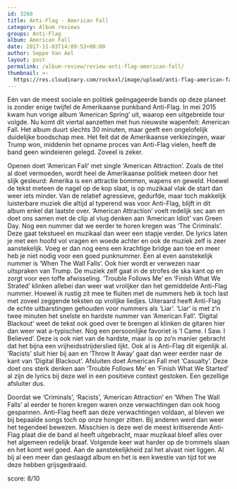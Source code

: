 ```yaml
---
id: 3260
title: Anti-Flag - American Fall
category: Album reviews
groups: Anti-Flag
album: American Fall
date: 2017-11-03T14:09:53+00:00
author: Seppe Van Ael
layout: post
permalink: /album-review/review-anti-flag-american-fall/
thumbnail: >-
  https://res.cloudinary.com/rockxxl/image/upload/anti-flag-american-fall.png
---
```

Eén van de meest sociale en politiek geëngageerde bands op deze planeet is zonder enige twijfel de Amerikaanse punkband Anti-Flag. In mei 2015 kwam hun vorige album ‘American Spring’ uit, waarop een uitgebreide tour volgde. Nu komt dit viertal aanzetten met hun nieuwste wapenfeit: American Fall. Het album duurt slechts 30 minuten, maar geeft een ongelofelijk duidelijke boodschap mee. Het feit dat de Amerikaanse verkiezingen, waar Trump won, middenin het opname proces van Anti-Flag vielen, heeft de band geen windeieren gelegd. Zoveel is zeker.

Openen doet ‘American Fall’ met single ‘American Attraction’. Zoals de titel al doet vermoeden, wordt heel de Amerikaanse politiek meteen door het slijk gesleurd: Amerika is een attractie bommen, wapens en geweld. Hoewel de tekst meteen de nagel op de kop slaat, is op muzikaal vlak de start dan weer iets minder. Van de relatief agressieve, gedurfde, maar toch makkelijk luisterbare muziek die altijd al typerend was voor Anti-Flag, blijft in dit album enkel dat laatste over. ‘American Attraction’ voelt redelijk sec aan en doet ons samen met de clip al vlug denken aan ‘American Idiot’ van Green Day. Nog een nummer dat we eerder te horen kregen was ‘The Criminals’. Deze gaat tekstueel en muzikaal dan weer een stapje verder. De lyrics laten je met een hoofd vol vragen en woede achter en ook de muziek zelf is zeer aanstekelijk. Voeg er dan nog eens een krachtige bridge aan toe en meer heb je niet nodig voor een goed punknummer. Een al even aanstekelijk nummer is ‘When The Wall Falls’. Ook hier wordt er verwezen naar uitspraken van Trump. De muziek zelf gaat in de strofes de ska kant op en zorgt voor een toffe afwisseling. ‘Trouble Follows Me’ en ‘Finish What We Strated’ klinken allebei dan weer wat vrolijker dan het gemiddelde Anti-Flag nummer. Hoewel ik rustig zit mee te fluiten met de nummers heb ik toch last met zoveel zeggende teksten op vrolijke liedjes. Uiteraard heeft Anti-Flag de echte uitbarstingen gehouden voor nummers als ‘Liar’. ‘Liar’ is met z’n twee minuten het snelste en hardste nummer van ‘American Fall’. ‘Digital Blackout’ weet de tekst ook goed over te brengen al klinken de gitaren hier dan weer wat a-typischer. Nog een persoonlijke favoriet is ‘I Came. I Saw. I Believed’. Deze is ook niet van de hardste, maar is op zo’n manier gebracht dat het bijna een vrijheidsstrijderslied lijkt. Ook al is Anti-Flag dit eigenlijk al. ‘Racists’ sluit hier bij aan en ‘Throw It Away’ gaat dan weer eerder naar de kant van ‘Digital Blackout’. Afsluiten doet American Fall met ‘Casualty’. Deze doet ons sterk denken aan ‘Trouble Follows Me’ en ‘Finish What We Started’ al zijn de lyrics bij deze wel in een positieve context gestoken. Een gezellige afsluiter dus.

Doordat we ‘Criminals’, ‘Racists’, ‘American Attraction’ en ‘When The Wall Falls’ al eerder te horen kregen waren onze verwachtingen dan ook hoog gespannen. Anti-Flag heeft aan deze verwachtingen voldaan, al bleven we bij bepaalde songs toch op onze honger zitten. Bij anderen werd dan weer het tegendeel bewezen. Misschien is deze wel de meest kritiserende Anti-Flag plaat die de band al heeft uitgebracht, maar muzikaal bleef alles over het algemeen redelijk braaf. Volgende keer wat harder op de trommels slaan en het komt wel goed. Aan de aanstekelijkheid zal het alvast niet liggen. Al bij al een meer dan geslaagd album en het is een kwestie van tijd tot we deze hebben grijsgedraaid.

score: 8/10
